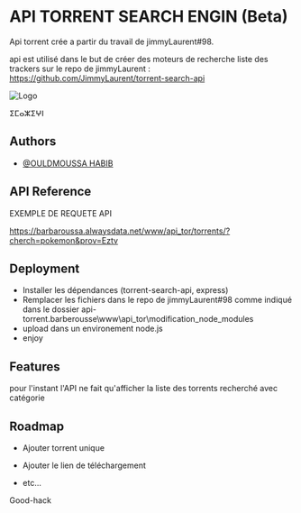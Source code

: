 # API TORRENT SEARCH ENGIN (Beta)

Api torrent crée a partir du travail de jimmyLaurent#98.

api est utilisé dans le but de créer des moteurs de recherche
liste des trackers sur le repo de jimmyLaurent : https://github.com/JimmyLaurent/torrent-search-api

![Logo](http://barberousse.tk/under%20construction.png)

ⵉⵎⴰⵣⵉⵖⵏ

## Authors

- [@OULDMOUSSA HABIB](https://ouldmoussahabib.com)

## API Reference

EXEMPLE DE REQUETE API

https://barbaroussa.alwaysdata.net/www/api_tor/torrents/?cherch=pokemon&prov=Eztv

## Deployment

- Installer les dépendances (torrent-search-api, express)
- Remplacer les fichiers dans le repo de jimmyLaurent#98 comme indiqué dans le dossier api-torrent.barberousse\www\api_tor\modification_node_modules
- upload dans un environement node.js
- enjoy

## Features

pour l'instant l'API ne fait qu'afficher la liste des torrents recherché
avec catégorie

## Roadmap

- Ajouter torrent unique

- Ajouter le lien de téléchargement

- etc...

Good-hack
